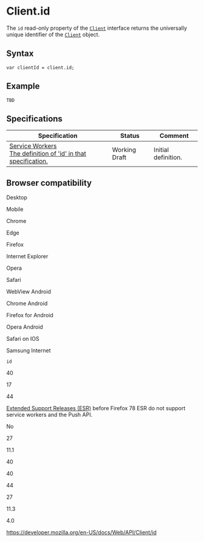 # Client.id

The `id` read-only property of the [`Client`](../client) interface returns the universally unique identifier of the [`Client`](../client) object.

## Syntax

    var clientId = client.id;

## Example

    TBD

## Specifications

<table><thead><tr class="header"><th>Specification</th><th>Status</th><th>Comment</th></tr></thead><tbody><tr class="odd"><td><a href="https://w3c.github.io/ServiceWorker/#client-id">Service Workers<br />
<span class="small">The definition of 'id' in that specification.</span></a></td><td><span class="spec-wd">Working Draft</span></td><td>Initial definition.</td></tr></tbody></table>

## Browser compatibility

Desktop

Mobile

Chrome

Edge

Firefox

Internet Explorer

Opera

Safari

WebView Android

Chrome Android

Firefox for Android

Opera Android

Safari on IOS

Samsung Internet

`id`

40

17

44

[Extended Support Releases (ESR)](https://www.mozilla.org/en-US/firefox/organizations/) before Firefox 78 ESR do not support service workers and the Push API.

No

27

11.1

40

40

44

27

11.3

4.0

<a href="https://developer.mozilla.org/en-US/docs/Web/API/Client/id" class="_attribution-link">https://developer.mozilla.org/en-US/docs/Web/API/Client/id</a>
